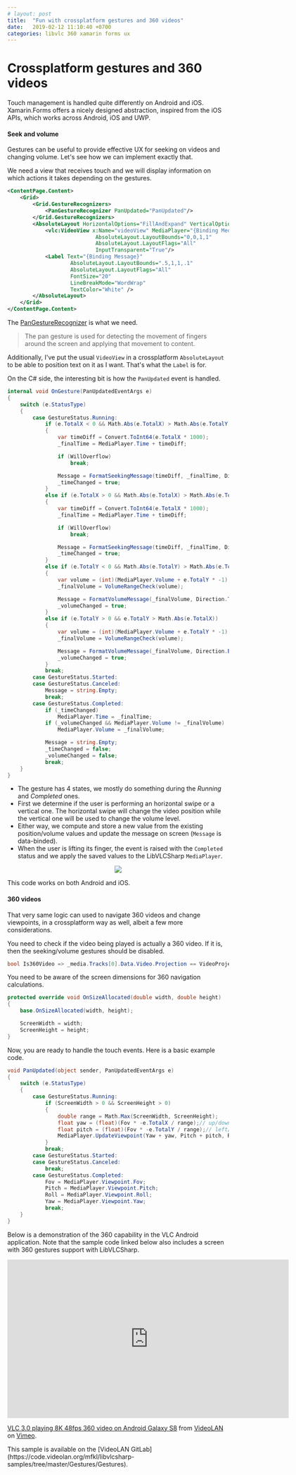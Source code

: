 ```yaml
---
# layout: post
title:  "Fun with crossplatform gestures and 360 videos"
date:   2019-02-12 11:10:40 +0700
categories: libvlc 360 xamarin forms ux
---
```


# Crossplatform gestures and 360 videos

Touch management is handled quite differently on Android and iOS. Xamarin.Forms offers a nicely designed abstraction, inspired from the iOS APIs, which works across Android, iOS and UWP.

#### Seek and volume

Gestures can be useful to provide effective UX for seeking on videos and changing volume. Let's see how we can implement exactly that.

We need a view that receives touch and we will display information on which actions it takes depending on the gestures.

~~~~xml
<ContentPage.Content>
    <Grid>
        <Grid.GestureRecognizers>
            <PanGestureRecognizer PanUpdated="PanUpdated"/>
        </Grid.GestureRecognizers>
        <AbsoluteLayout HorizontalOptions="FillAndExpand" VerticalOptions="FillAndExpand">
            <vlc:VideoView x:Name="videoView" MediaPlayer="{Binding MediaPlayer}" 
                            AbsoluteLayout.LayoutBounds="0,0,1,1" 
                            AbsoluteLayout.LayoutFlags="All" 
                            InputTransparent="True"/>
            <Label Text="{Binding Message}" 
                    AbsoluteLayout.LayoutBounds=".5,1,1,.1" 
                    AbsoluteLayout.LayoutFlags="All" 
                    FontSize="20" 
                    LineBreakMode="WordWrap" 
                    TextColor="White" />
        </AbsoluteLayout>
    </Grid>
</ContentPage.Content>
~~~~

The [PanGestureRecognizer](https://docs.microsoft.com/en-us/xamarin/xamarin-forms/app-fundamentals/gestures/pan) is what we need.

> The pan gesture is used for detecting the movement of fingers around the screen and applying that movement to content.

Additionally, I've put the usual `VideoView` in a crossplatform `AbsoluteLayout` to be able to position text on it as I want. That's what the `Label` is for.

On the C# side, the interesting bit is how the `PanUpdated` event is handled.

~~~~csharp
internal void OnGesture(PanUpdatedEventArgs e)
{
    switch (e.StatusType)
    {
        case GestureStatus.Running:
            if (e.TotalX < 0 && Math.Abs(e.TotalX) > Math.Abs(e.TotalY))
            {
                var timeDiff = Convert.ToInt64(e.TotalX * 1000);
                _finalTime = MediaPlayer.Time + timeDiff;

                if (WillOverflow)
                    break;

                Message = FormatSeekingMessage(timeDiff, _finalTime, Direction.Left);
                _timeChanged = true;
            }
            else if (e.TotalX > 0 && Math.Abs(e.TotalX) > Math.Abs(e.TotalY))
            {
                var timeDiff = Convert.ToInt64(e.TotalX * 1000);
                _finalTime = MediaPlayer.Time + timeDiff;

                if (WillOverflow)
                    break;

                Message = FormatSeekingMessage(timeDiff, _finalTime, Direction.Right);
                _timeChanged = true;
            }
            else if (e.TotalY < 0 && Math.Abs(e.TotalY) > Math.Abs(e.TotalX))
            {
                var volume = (int)(MediaPlayer.Volume + e.TotalY * -1);
                _finalVolume = VolumeRangeCheck(volume);

                Message = FormatVolumeMessage(_finalVolume, Direction.Top);
                _volumeChanged = true;
            }
            else if (e.TotalY > 0 && e.TotalY > Math.Abs(e.TotalX))
            {
                var volume = (int)(MediaPlayer.Volume + e.TotalY * -1);
                _finalVolume = VolumeRangeCheck(volume);

                Message = FormatVolumeMessage(_finalVolume, Direction.Bottom);
                _volumeChanged = true;
            }
            break;
        case GestureStatus.Started:
        case GestureStatus.Canceled:
            Message = string.Empty;
            break;
        case GestureStatus.Completed:
            if (_timeChanged)
                MediaPlayer.Time = _finalTime;
            if (_volumeChanged && MediaPlayer.Volume != _finalVolume)
                MediaPlayer.Volume = _finalVolume;

            Message = string.Empty;
            _timeChanged = false;
            _volumeChanged = false;
            break;
    }
}
~~~~

- The gesture has 4 states, we mostly do something during the _Running_ and _Completed_ ones.
- First we determine if the user is performing an horizontal swipe or a vertical one. The horizontal swipe will change the video position while the vertical one will be used to change the volume level.
- Either way, we compute and store a new value from the existing position/volume values and update the message on screen (`Message` is data-binded).
- When the user is lifting its finger, the event is raised with the `Completed` status and we apply the saved values to the LibVLCSharp `MediaPlayer`.

<p align="center">
    <img src="/assets/gestures.gif" />
</p>

This code works on both Android and iOS.

#### 360 videos

That very same logic can used to navigate 360 videos and change viewpoints, in a crossplatform way as well, albeit a few more considerations.

You need to check if the video being played is actually a 360 video. If it is, then the seeking/volume gestures should be disabled.

~~~~csharp
bool Is360Video => _media.Tracks[0].Data.Video.Projection == VideoProjection.Equirectangular;
~~~~

You need to be aware of the screen dimensions for 360 navigation calculations.

~~~~csharp
protected override void OnSizeAllocated(double width, double height)
{
    base.OnSizeAllocated(width, height);

    ScreenWidth = width;
    ScreenHeight = height;
}
~~~~

Now, you are ready to handle the touch events. Here is a basic example code.

~~~~csharp
void PanUpdated(object sender, PanUpdatedEventArgs e)
{
    switch (e.StatusType)
    {
        case GestureStatus.Running:
            if (ScreenWidth > 0 && ScreenHeight > 0)
            {
                double range = Math.Max(ScreenWidth, ScreenHeight);
                float yaw = (float)(Fov * -e.TotalX / range);// up/down
                float pitch = (float)(Fov * -e.TotalY / range);// left/right
                MediaPlayer.UpdateViewpoint(Yaw + yaw, Pitch + pitch, Roll, Fov);
            }
            break;
        case GestureStatus.Started:
        case GestureStatus.Canceled:
            break;
        case GestureStatus.Completed:
            Fov = MediaPlayer.Viewpoint.Fov;
            Pitch = MediaPlayer.Viewpoint.Pitch;
            Roll = MediaPlayer.Viewpoint.Roll;
            Yaw = MediaPlayer.Viewpoint.Yaw;
            break;
    }
}
~~~~

Below is a demonstration of the 360 capability in the VLC Android application. Note that the sample code linked below also includes a screen with 360 gestures support with LibVLCSharp.

<p align="center">
<iframe src="https://player.vimeo.com/video/254723180" width="640" height="360" frameborder="0" webkitallowfullscreen mozallowfullscreen allowfullscreen></iframe>
<p><a href="https://vimeo.com/254723180">VLC 3.0 playing 8K 48fps 360 video on Android Galaxy S8</a> from <a href="https://vimeo.com/videolan">VideoLAN</a> on <a href="https://vimeo.com">Vimeo</a>.</p>
</p>
This sample is available on the [VideoLAN GitLab](https://code.videolan.org/mfkl/libvlcsharp-samples/tree/master/Gestures/Gestures).